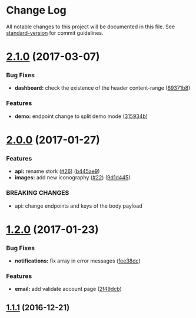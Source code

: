 # Change Log

All notable changes to this project will be documented in this file. See [standard-version](https://github.com/conventional-changelog/standard-version) for commit guidelines.

<a name="2.1.0"></a>
# [2.1.0](https://github.com/flyve-mdm/flyve-mdm-web-ui/compare/v2.0.0...v2.1.0) (2017-03-07)


### Bug Fixes

* **dashboard:** check the existence of the header content-range ([69371b8](https://github.com/flyve-mdm/flyve-mdm-web-ui/commit/69371b8))


### Features

* **demo:** endpoint change to split demo mode ([315934b](https://github.com/flyve-mdm/flyve-mdm-web-ui/commit/315934b))



<a name="2.0.0"></a>
# [2.0.0](https://github.com/flyve-mdm/flyve-mdm-web-ui/compare/v1.2.0...v2.0.0) (2017-01-27)


### Features

* **api:** rename stork ([#26](https://github.com/flyve-mdm/flyve-mdm-web-ui/issues/26)) ([b445ae9](https://github.com/flyve-mdm/flyve-mdm-web-ui/commit/b445ae9))
* **images:** add new iconography ([#22](https://github.com/flyve-mdm/flyve-mdm-web-ui/issues/22)) ([9d1d445](https://github.com/flyve-mdm/flyve-mdm-web-ui/commit/9d1d445))


### BREAKING CHANGES

* api: change endpoints and keys of the body payload



<a name="1.2.0"></a>
# [1.2.0](https://github.com/flyve-mdm/flyve-mdm-web-ui/compare/v1.1.1...v1.2.0) (2017-01-23)


### Bug Fixes

* **notifications:** fix array in error messages ([fee38dc](https://github.com/flyve-mdm/flyve-mdm-web-ui/commit/fee38dc))


### Features

* **email:** add validate account page ([2f49dcb](https://github.com/flyve-mdm/flyve-mdm-web-ui/commit/2f49dcb))



<a name="1.1.1"></a>
## [1.1.1](https://github.com/flyve-mdm/flyve-mdm-web-ui/compare/v1.1.0...v1.1.1) (2016-12-21)

